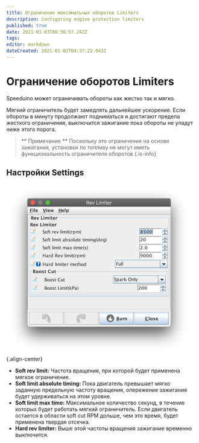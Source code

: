```yaml
---
title: Ограничение максимальных оборотов Limiters
description: Configuring engine protection limiters
published: true
date: 2021-01-03T06:56:57.242Z
tags: 
editor: markdown
dateCreated: 2021-01-02T04:37:22.043Z
---
```


# Ограничение оборотов Limiters

Speeduino может ограничивать обороты как жестко так и мягко.

Мягкий ограничитель будет замедлять дальнейшее ускорение. Если обороты в минуту продолжают подниматься и достигают предела жесткого ограничения, выключится зажигание пока обороты не упадут ниже этого порога.

> ** Примечание ** Поскольку это ограничение на основе зажигания, установки по топливу не могут иметь функциональность ограничителя оборотов
{.is-info}


## Настройки Settings

![Rev limiter settings](/img/tuning/revLimiter.png){.align-center}

- **Soft rev limit:** Частота вращения, при которой будет применена мягкое ограничение.
- **Soft limit absolute timing:** Пока двигатель превышает мягко заданную предельную частоту вращения, опережение зажигания будет удерживаться на этом уровне.
- **Soft limit max time:** Максимальное количество секунд, в течение которых будет работать мягкий ограничитель. Если двигатель остается в области soft cut RPM дольше, чем это время, будет применена твердая отсечка.
- **Hard rev limiter:** Выше этой частоты вращения зажигание временно выключится.